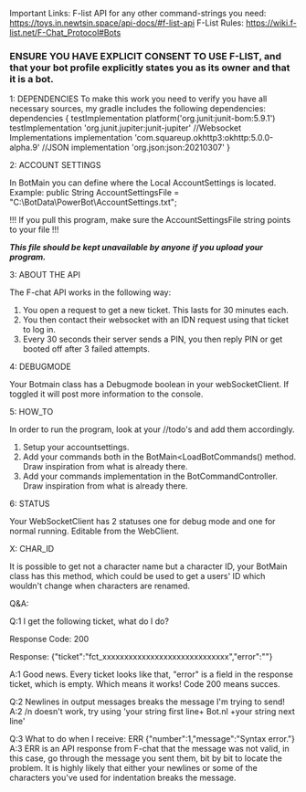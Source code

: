Important Links:
F-list API for any other command-strings you need: https://toys.in.newtsin.space/api-docs/#f-list-api 
F-List Rules:
https://wiki.f-list.net/F-Chat_Protocol#Bots 
### ENSURE YOU HAVE EXPLICIT CONSENT TO USE F-LIST, and that your bot profile explicitly states you as its owner and that it is a bot.

1: DEPENDENCIES
To make this work you need to verify you have all necessary sources, my gradle includes the following dependencies:
dependencies {
    testImplementation platform('org.junit:junit-bom:5.9.1')
    testImplementation 'org.junit.jupiter:junit-jupiter'
    //Websocket Implementations
    implementation 'com.squareup.okhttp3:okhttp:5.0.0-alpha.9'
    //JSON
    implementation 'org.json:json:20210307'
}

2: ACCOUNT SETTINGS

In BotMain you can define where the Local AccountSettings is located.
Example: public String AccountSettingsFile = "C:\\BotData\\PowerBot\\AccountSettings.txt";

!!! If you pull this program, make sure the AccountSettingsFile string points to your file !!!

***This file should be kept unavailable by anyone if you upload your program.***

3: ABOUT THE API

The F-chat API works in the following way:
1. You open a request to get a new ticket. This lasts for 30 minutes each.
2. You then contact their websocket with an IDN request using that ticket to log in.
3. Every 30 seconds their server sends a PIN, you then reply PIN or get booted off after 3 failed attempts.

4: DEBUGMODE

Your Botmain class has a Debugmode boolean in your webSocketClient. 
If toggled it will post more information to the console.

5: HOW_TO

In order to run the program, look at your //todo's and add them accordingly.
1. Setup your accountsettings.
2. Add your commands both in the BotMain<LoadBotCommands() method. Draw inspiration from what is already there.
3. Add your commands implementation in the BotCommandController. Draw inspiration from what is already there.

6: STATUS

Your WebSocketClient has 2 statuses one for debug mode and one for normal running. Editable from the WebClient.

X: CHAR_ID

It is possible to get not a character name but a character ID, your BotMain class has this method, which could be used to get a users' ID which wouldn't change when characters are renamed.

Q&A: 

Q:1 I get the following ticket, what do I do?

Response Code: 200

Response: {"ticket":"fct_xxxxxxxxxxxxxxxxxxxxxxxxxxxxx","error":""}

A:1 Good news. Every ticket looks like that, "error" is a field in the response ticket, which is empty. Which means it works! Code 200 means succes.

Q:2 Newlines in output messages breaks the message I'm trying to send!
A:2 /n doesn't work, try using 'your string first line+ Bot.nl +your string next line'

Q:3 What to do when I receive: ERR {"number":1,"message":"Syntax error."}
A:3 ERR is an API response from F-chat that the message was not valid, in this case, go through the message you sent them, bit by bit to locate the problem. It is highly likely that either your newlines or some of the characters you've used for indentation breaks the message.
